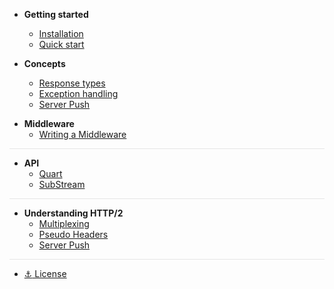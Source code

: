 - **Getting started**
  - [Installation](Installation.md?id=installation)
  - [Quick start](QuickStart.md?id=writing-a-quart-http2-server)

- **Concepts**
  - [Response types](./Concepts/ResponseTypes.md?id=response-types)
  <!-- - [Cascading](./Concepts/Cascading.md?id=cascading-in-quart) -->
  - [Exception handling](./Concepts/ExceptionHandling.md?id=exception-handling)
  - [Server Push](./Concepts/ServerPush.md?id=server-push)

<!--
  - [File serving](./Concepts/FileServing.md)
  
-->

- **Middleware**
  - [Writing a Middleware](Middleware.md?id=writing-a-middleware)


<hr style="opacity: 0.1">

- **API**
  - [Quart](./.api/Quart.md?id=class-quart)
  - [SubStream](./.api/SubStream)

<hr style="opacity: 0.1">

- **Understanding HTTP/2**
  - [Multiplexing](./HTTP2/Multiplexing.md?id=multiplexing-with-http2)
  - [Pseudo Headers](./HTTP2/PseudoHeaders.md?id=pseudo-headers-in-http2)
  - [Server Push](./HTTP2/ServerPush.md?id=server-push-in-http2)

<hr style="opacity: 0.1">

- [:anchor: License](https://raw.githubusercontent.com/schahriar/quart/master/LICENSE)
